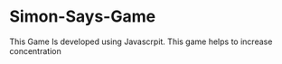 # Simon-Says-Game
This Game Is developed using Javascrpit. This game helps to increase concentration
